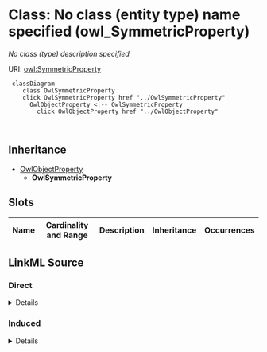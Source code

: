 

# Class: No class (entity type) name specified (owl_SymmetricProperty)


_No class (type) description specified_







URI: [owl:SymmetricProperty](http://www.w3.org/2002/07/owl#SymmetricProperty)






```mermaid
 classDiagram
    class OwlSymmetricProperty
    click OwlSymmetricProperty href "../OwlSymmetricProperty"
      OwlObjectProperty <|-- OwlSymmetricProperty
        click OwlObjectProperty href "../OwlObjectProperty"
      
      
```





## Inheritance
* [OwlObjectProperty](../classes/OwlObjectProperty.md)
    * **OwlSymmetricProperty**



## Slots

| Name | Cardinality and Range | Description | Inheritance | Occurrences |
| ---  | --- | --- | --- | --- |














## LinkML Source

<!-- TODO: investigate https://stackoverflow.com/questions/37606292/how-to-create-tabbed-code-blocks-in-mkdocs-or-sphinx -->

### Direct

<details>

```yaml
name: owl_SymmetricProperty
conforms_to: No schema conformance document specified
description: No class (type) description specified
title: No class (entity type) name specified
from_schema: fio-kg
rank: 1000
is_a: owl_ObjectProperty
class_uri: owl:SymmetricProperty

```
</details>

### Induced

<details>

```yaml
name: owl_SymmetricProperty
conforms_to: No schema conformance document specified
description: No class (type) description specified
title: No class (entity type) name specified
from_schema: fio-kg
rank: 1000
is_a: owl_ObjectProperty
class_uri: owl:SymmetricProperty

```
</details>